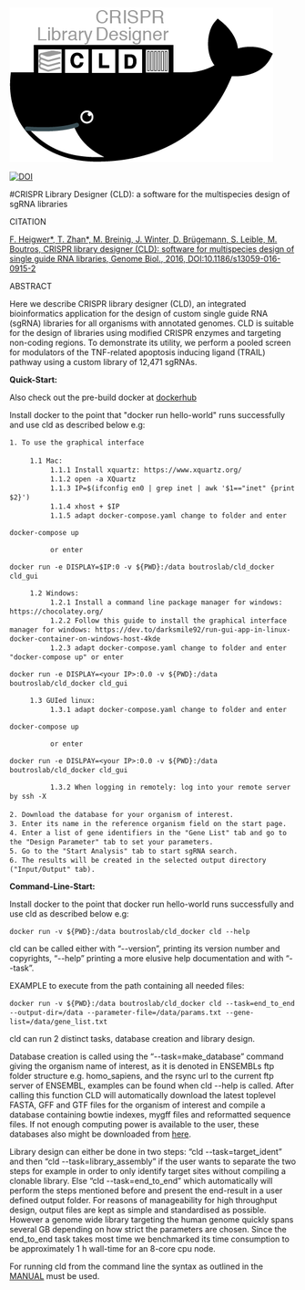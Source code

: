 ![alt text][logo]

[logo]: https://raw.githubusercontent.com/boutroslab/cld_docker/master/logo.png "There should be a logo"

[![DOI](https://zenodo.org/badge/20669/fheigwer/cld.svg)](https://zenodo.org/badge/latestdoi/20669/fheigwer/cld)

#CRISPR Library Designer (CLD): a software for the multispecies design of sgRNA libraries

CITATION

[F. Heigwer\*, T. Zhan\*, M. Breinig, J. Winter, D. Brügemann, S. Leible, M. Boutros, CRISPR library designer (CLD): software for multispecies design of single guide RNA libraries, Genome Biol., 2016, DOI:10.1186/s13059-016-0915-2](http://genomebiology.biomedcentral.com/articles/10.1186/s13059-016-0915-2 "Access manuscript directly")

ABSTRACT

Here we describe CRISPR library designer (CLD), an integrated bioinformatics application for the design of custom single guide RNA (sgRNA) libraries for all organisms with annotated genomes. CLD is suitable for the design of libraries using modified CRISPR enzymes and targeting non-coding regions. To demonstrate its utility, we perform a pooled screen for modulators of the TNF-related apoptosis inducing ligand (TRAIL) pathway using a custom library of 12,471 sgRNAs.

**Quick-Start:**

Also check out the pre-build docker at [dockerhub](https://hub.docker.com/r/boutroslab/cld_docker)

Install docker to the point that "docker run hello-world" runs successfully and use cld as described below e.g:

	1. To use the graphical interface
	
		 1.1 Mac:
			  1.1.1 Install xquartz: https://www.xquartz.org/
			  1.1.2 open -a XQuartz
			  1.1.3 IP=$(ifconfig en0 | grep inet | awk '$1=="inet" {print $2}')
			  1.1.4 xhost + $IP
			  1.1.5 adapt docker-compose.yaml change to folder and enter
			  
```
docker-compose up
```

			  or enter 
			  
```
docker run -e DISPLAY=$IP:0 -v ${PWD}:/data boutroslab/cld_docker cld_gui
```
			  
		 1.2 Windows:
			  1.2.1 Install a command line package manager for windows: https://chocolatey.org/
			  1.2.2 Follow this guide to install the graphical interface manager for windows: https://dev.to/darksmile92/run-gui-app-in-linux-docker-container-on-windows-host-4kde
			  1.2.3 adapt docker-compose.yaml change to folder and enter "docker-compose up" or enter 
```			  
docker run -e DISPLAY=<your IP>:0.0 -v ${PWD}:/data boutroslab/cld_docker cld_gui
```
			  
		 1.3 GUIed linux:
			  1.3.1 adapt docker-compose.yaml change to folder and enter 
			  
```			  
docker-compose up
```
			  
			  or enter 
			  
```
docker run -e DISLPAY=<your IP>:0.0 -v ${PWD}:/data boutroslab/cld_docker cld_gui
```
			  1.3.2 When logging in remotely: log into your remote server by ssh -X
			  
	2. Download the database for your organism of interest.
 	3. Enter its name in the reference organism field on the start page.
 	4. Enter a list of gene identifiers in the "Gene List" tab and go to the "Design Parameter" tab to set your parameters.
	5. Go to the "Start Analysis" tab to start sgRNA search.
	6. The results will be created in the selected output directory ("Input/Output" tab).

**Command-Line-Start:**

Install docker to the point that docker run hello-world runs successfully and use cld as described below e.g:

```
docker run -v ${PWD}:/data boutroslab/cld_docker cld --help
```

cld can be called either with “--version”, printing its version number and copyrights, 
“--help” printing a more elusive help documentation and with “--task”. 

EXAMPLE to execute from the path containing all needed files:

```
docker run -v ${PWD}:/data boutroslab/cld_docker cld --task=end_to_end --output-dir=/data --parameter-file=/data/params.txt --gene-list=/data/gene_list.txt
```

cld can run 2 distinct tasks, database creation and 
library design.

Database creation is called using the “--task=make_database” command 
	giving the organism name of interest, as it is denoted in ENSEMBLs ftp folder structure
	e.g. homo_sapiens, and the rsync url to the current ftp server of ENSEMBL, examples 
 	can be found when cld  --help is called. After calling this function CLD will 
 	automatically download the latest toplevel FASTA, GFF and GTF files for the organism 
 	of interest and compile a database containing bowtie indexes, mygff files and 
 	reformatted sequence files. If not enough computing power is available to the user, 
 	these databases also might be downloaded from [here](http://www.dkfz.de/signaling/crispr-downloads/DATABASES). 

Library design can either be done in two steps: “cld 
	 --task=target_ident” and then “cld  --task=library_assembly” if the user wants 
 	to separate the two steps for example in order to only identify target sites without 
 	compiling a clonable library. 
 	Else “cld  --task=end_to_end” which automatically will perform the steps mentioned before 
 	and present the end-result in a user defined output folder. 
 	For reasons of manageability for high throughput design, output files are kept 
 	as simple and standardised as possible. However a genome wide library targeting 
 	the human genome quickly spans several GB depending on how strict the parameters 
 	are chosen. Since the end_to_end task takes most time we benchmarked its time 
 	consumption to be approximately 1 h wall-time for an 8-core cpu node.

 	
For running cld from the command line the syntax as outlined in the [MANUAL](https://github.com/boutroslab/cld/blob/master/MANUAL.md) must be used.


